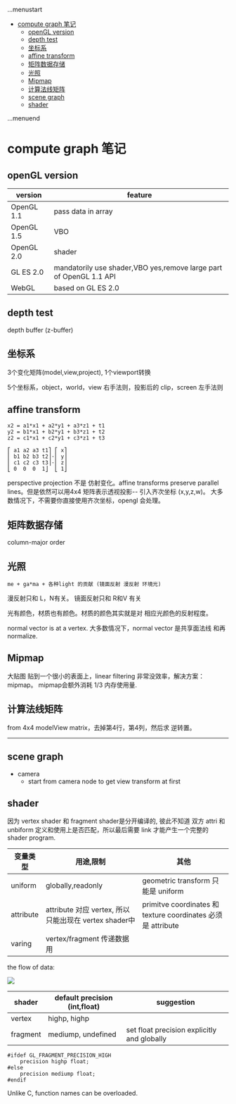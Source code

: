 ...menustart

- [compute graph 笔记](#674fa9dea02b179c756a79f705d54783)
    - [openGL version](#1811ce44202cb15c45b18d1ef4081860)
    - [depth test](#8de271865f3a858ddf544a94e44468b1)
    - [坐标系](#9109ef363a06715e7c00921de32df1bd)
    - [affine transform](#89b41f9981538b388efe60606a182986)
    - [矩阵数据存储](#a057710da10201eb39d68a6c747982b5)
    - [光照](#dde9a447b2a15bf1818a818f8b3b78fd)
    - [Mipmap](#75cfa28027d393dfbc5cb09dbe34b44e)
    - [计算法线矩阵](#94097cd1cb4b2162a7f62aab1801143f)
    - [scene graph](#6d756681478ba7bbe5b33b412e7fd283)
    - [shader](#842e3e5fe6c1b834705abd4bcb213342)

...menuend


<h2 id="674fa9dea02b179c756a79f705d54783"></h2>


# compute graph 笔记

<h2 id="1811ce44202cb15c45b18d1ef4081860"></h2>


## openGL version

 version | feature
--- | --- 
OpenGL 1.1  | pass data in array
OpenGL 1.5  | VBO
OpenGL 2.0 | shader
GL ES 2.0  | mandatorily use shader,VBO yes,remove large part of OpenGL 1.1 API
WebGL |  based on GL ES 2.0


<h2 id="8de271865f3a858ddf544a94e44468b1"></h2>


## depth test

depth buffer (z-buffer)

<h2 id="9109ef363a06715e7c00921de32df1bd"></h2>


## 坐标系

3个变化矩阵(model,view,project), 1个viewport转换

5个坐标系，object，world，view 右手法则，投影后的 clip，screen 左手法则


<h2 id="89b41f9981538b388efe60606a182986"></h2>


## affine transform 

```
x2 = a1*x1 + a2*y1 + a3*z1 + t1
y2 = b1*x1 + b2*y1 + b3*z1 + t2
z2 = c1*x1 + c2*y1 + c3*z1 + t3

⎡ a1 a2 a3 t1⎤ ⎡ x⎤
⎢ b1 b2 b3 t2⎥·⎢ y⎥
⎢ c1 c2 c3 t3⎥·⎢ z⎥
⎣ 0  0  0  1⎦  ⎣ 1⎦
```

perspective projection 不是 仿射变化。affine transforms preserve parallel lines。但是依然可以用4x4 矩阵表示透视投影-- 引入齐次坐标 (x,y,z,w)。 大多数情况下，不需要你直接使用齐次坐标，opengl 会处理。


<h2 id="a057710da10201eb39d68a6c747982b5"></h2>


## 矩阵数据存储

column-major order 

<h2 id="dde9a447b2a15bf1818a818f8b3b78fd"></h2>


## 光照

`me + ga*ma + 各种light 的贡献 (镜面反射 漫反射 环境光)`

漫反射只和 L，N有关。  镜面反射只和 R和V 有关

光有颜色，材质也有颜色。材质的颜色其实就是对 相应光颜色的反射程度。

normal vector is at a vertex.  大多数情况下，normal vector 是共享面法线 和再normalize.

<h2 id="75cfa28027d393dfbc5cb09dbe34b44e"></h2>


## Mipmap

大贴图 贴到一个很小的表面上，linear filtering  非常没效率，解决方案：mipmap。 mipmap会额外消耗 1/3 内存使用量.


<h2 id="94097cd1cb4b2162a7f62aab1801143f"></h2>


## 计算法线矩阵

from 4x4 modelView matrix，去掉第4行，第4列，然后求 逆转置。


----


<h2 id="6d756681478ba7bbe5b33b412e7fd283"></h2>


## scene graph

- camera
    - start from camera node to get view transform at first

<h2 id="842e3e5fe6c1b834705abd4bcb213342"></h2>


## shader

因为 vertex shader 和 fragment shader是分开编译的, 彼此不知道 双方 attri 和 unbiform 定义和使用上是否匹配，所以最后需要 link 才能产生一个完整的  shader program.

变量类型 | 用途,限制 | 其他
--- | --- | --- 
uniform | globally,readonly | geometric transform 只能是 uniform
attribute |  attribute 对应 vertex, 所以只能出现在 vertex shader中  | primitve coordinates 和 texture coordinates 必须是 attribute
varing | vertex/fragment 传递数据用 | 


the flow of data:

![](../imgs/cg6_webgl_gsgl_workflow.png)


shader | default precision (int,float) | suggestion 
--- | --- | --- 
vertex |  highp, highp | 
fragment |  mediump, undefined | set float precision explicitly and globally

```
#ifdef GL_FRAGMENT_PRECISION_HIGH
    precision highp float;
#else
    precision mediump float;
#endif
```


Unlike C, function names can be overloaded.








